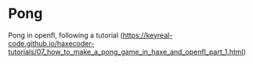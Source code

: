 # Pong
Pong in openfl, following a tutorial (https://keyreal-code.github.io/haxecoder-tutorials/07_how_to_make_a_pong_game_in_haxe_and_openfl_part_1.html)
